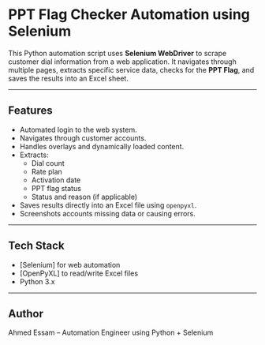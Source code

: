 # PPT Flag Checker Automation using Selenium

This Python automation script uses **Selenium WebDriver** to scrape customer dial information from a web application. It navigates through multiple pages, extracts specific service data, checks for the **PPT Flag**, and saves the results into an Excel sheet.

---

## Features

- Automated login to the web system.
- Navigates through customer accounts.
- Handles overlays and dynamically loaded content.
- Extracts:
  - Dial count
  - Rate plan
  - Activation date
  - PPT flag status
  - Status and reason (if applicable)
- Saves results directly into an Excel file using `openpyxl`.
- Screenshots accounts missing data or causing errors.

---

## Tech Stack

- [Selenium]  for web automation
- [OpenPyXL] to read/write Excel files
- Python 3.x

---

## Author
Ahmed Essam – Automation Engineer using Python + Selenium
